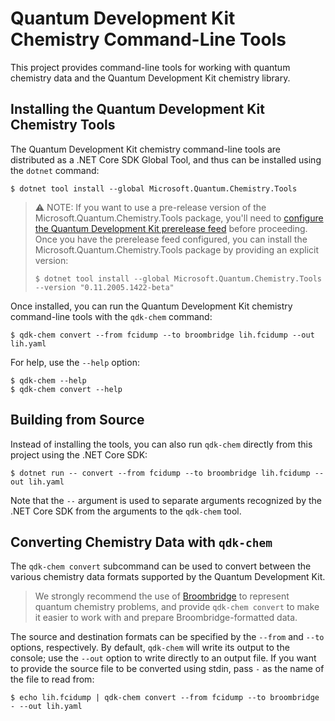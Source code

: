 # Quantum Development Kit Chemistry Command-Line Tools

This project provides command-line tools for working with quantum chemistry data and the Quantum Development Kit chemistry library.

## Installing the Quantum Development Kit Chemistry Tools

The Quantum Development Kit chemistry command-line tools are distributed as a .NET Core SDK Global Tool, and thus can be installed using the `dotnet` command:

```
$ dotnet tool install --global Microsoft.Quantum.Chemistry.Tools
```

> ⚠ NOTE: If you want to use a pre-release version of the Microsoft.Quantum.Chemistry.Tools package, you'll need to [configure the Quantum Development Kit prerelease feed](https://github.com/microsoft/QuantumLibraries#optional-using-prerelease-versions) before proceeding.
> Once you have the prerelease feed configured, you can install the Microsoft.Quantum.Chemistry.Tools package by providing an explicit version:
> ```
> $ dotnet tool install --global Microsoft.Quantum.Chemistry.Tools --version "0.11.2005.1422-beta"
> ```

Once installed, you can run the Quantum Development Kit chemistry command-line tools with the `qdk-chem` command:

```
$ qdk-chem convert --from fcidump --to broombridge lih.fcidump --out lih.yaml
```

For help, use the `--help` option:

```
$ qdk-chem --help
$ qdk-chem convert --help
```

## Building from Source

Instead of installing the tools, you can also run `qdk-chem` directly from this project using the .NET Core SDK:

```
$ dotnet run -- convert --from fcidump --to broombridge lih.fcidump --out lih.yaml
```

Note that the `--` argument is used to separate arguments recognized by the .NET Core SDK from the arguments to the `qdk-chem` tool.

## Converting Chemistry Data with `qdk-chem`

The `qdk-chem convert` subcommand can be used to convert between the various chemistry data formats supported by the Quantum Development Kit.

> We strongly recommend the use of [Broombridge](https://docs.microsoft.com/quantum/libraries/chemistry/schema/broombridge) to represent quantum chemistry problems, and provide `qdk-chem convert` to make it easier to work with and prepare Broombridge-formatted data.

The source and destination formats can be specified by the `--from` and `--to` options, respectively.
By default, `qdk-chem` will write its output to the console; use the `--out` option to write directly to an output file.
If you want to provide the source file to be converted using stdin, pass `-` as the name of the file to read from:

```
$ echo lih.fcidump | qdk-chem convert --from fcidump --to broombridge - --out lih.yaml
```
